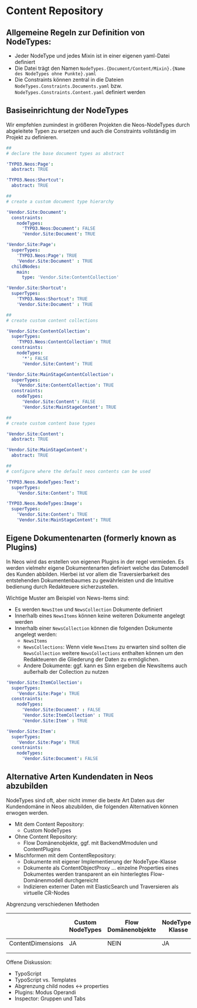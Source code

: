 # Content Repository

## Allgemeine Regeln zur Definition von NodeTypes:

* Jeder NodeType und jedes Mixin ist in einer eigenen yaml-Datei definiert
* Die Datei trägt den Namen `NodeTypes.{Document/Content/Mixin}.{Name des NodeTypes ohne Punkte}.yaml`
* Die Constraints können zentral in die Dateien  `NodeTypes.Constraints.Documents.yaml` bzw.
  `NodeTypes.Constraints.Content.yaml` definiert werden

## Basiseinrichtung der NodeTypes

Wir empfehlen zumindest in größeren Projekten die Neos-NodeTypes durch abgeleitete Typen zu ersetzen und auch die
Constraints vollständig im Projekt zu definieren.

```yaml
##
# declare the base document types as abstract

'TYPO3.Neos:Page':
  abstract: TRUE

'TYPO3.Neos:Shortcut':
  abstract: TRUE

##
# create a custom document type hierarchy

'Vendor.Site:Document':
  constraints:
    nodeTypes:
      'TYPO3.Neos:Document': FALSE
      'Vendor.Site:Document': TRUE

'Vendor.Site:Page':
  superTypes:
    'TYPO3.Neos:Page': TRUE
    'Vendor.Site:Document' : TRUE
  childNodes:
    main:
      type: 'Vendor.Site:ContentCollection'

'Vendor.Site:Shortcut':
  superTypes:
    'TYPO3.Neos:Shortcut': TRUE
    'Vendor.Site:Document' : TRUE

##
# create custom content collections

'Vendor.Site:ContentCollection':
  superTypes:
    'TYPO3.Neos:ContentCollection': TRUE
  constraints:
    nodeTypes:
      '*': FALSE
      'Vendor.Site:Content': TRUE

'Vendor.Site:MainStageContentCollection':
  superTypes:
    'Vendor.Site:ContentCollection': TRUE
  constraints:
    nodeTypes:
      'Vendor.Site:Content': FALSE
      'Vendor.Site:MainStageContent': TRUE

##
# create custom content base types

'Vendor.Site:Content':
  abstract: TRUE

'Vendor.Site:MainStageContent':
  abstract: TRUE

##
# configure where the default neos contents can be used

'TYPO3.Neos.NodeTypes:Text':
  superTypes:
    'Vendor.Site:Content': TRUE

'TYPO3.Neos.NodeTypes:Image':
  superTypes:
    'Vendor.Site:Content': TRUE
    'Vendor.Site:MainStageContent': TRUE
```

## Eigene Dokumentenarten (formerly known as Plugins)

In Neos wird das erstellen von eigenen Plugins in der regel vermieden. Es werden vielmehr eigene Dokumentenarten
definiert welche das Datemodell des Kunden abbilden. Hierbei ist vor allem die Traversierbarkeit des entstehenden
Dokumentenbaumes zu gewährleisten und die Intuitive bedienung durch Redakteuere sicherzustellen.

Wichtige Muster am Beispiel von News-Items sind:

* Es werden `NewsItem` und `NewsCollection` Dokumente definiert
* Innerhalb eines `NewsItems` können keine weiteren Dokumente angelegt werden
* Innerhalb einer `NewsCollection` können die folgenden Dokumente angelegt werden:
  * `NewsItems`
  * `NewsCollections`: Wenn viele `NewsItems` zu erwarten sind sollten die `NewsCollection` weitere `NewsCollections` enthalten
    können um den Redakteueren die Gliederung der Daten zu ermöglichen.
  * Andere Dokumente: ggf. kann es Sinn ergeben die NewsItems auch außerhalb der Collection zu nutzen

```yaml
'Vendor.Site:ItemCollection':
  superTypes:
    'Vendor.Site:Page': TRUE
  constraints:
    nodeTypes:
      'Vendor.Site:Document' : FALSE
      'Vendor.Site:ItemCollection' : TRUE
      'Vendor.Site:Item' : TRUE

'Vendor.Site:Item':
  superTypes:
    'Vendor.Site:Page': TRUE
  constraints:
    nodeTypes:
      'Vendor.Site:Document': FALSE
```

## Alternative Arten Kundendaten in Neos abzubilden

NodeTypes sind oft, aber nicht immer die beste Art Daten aus der Kundendomäne in Neos abzubilden, die folgenden
Alternativen können erwogen werden.

* Mit dem Content Repository:
  * Custom NodeTypes
* Ohne Content Repository:
  * Flow Domänenobjekte, ggf. mit BackendMmodulen und ContentPlugins
* Mischformen mit dem ContentRepository:
  * Dokumente mit eigener Implementierung der NodeType-Klasse
  * Dokumente als ContentObjectProxy ... einzelne Properties eines Dokumentes werden transparent an ein hinterlegtes
    Flow-Domänenmodell durchgereicht
  * Indizieren externer Daten mit ElasticSearch und Traversieren als virtuelle CR-Nodes

Abgrenzung verschiedenen Methoden

|                   | Custom NodeTypes | Flow Domänenobjekte | NodeType-Klasse | ContentObjectProxy | ElasticSearch virtuelle Nodes |
| ----------------- | ---------------- | ------------------- | --------------- | ------------------ | ------------------------------|
| ContentDimensions |     JA           | NEIN                | JA              | TEILWEISE          | TEILWEISE                     |
|                   |                  |                     |                 |                    |                               |
|                   |                  |                     |                 |                    |                               |



Offene Diskussion:
  * TypoScript
  * TypoScript vs. Templates
  * Abgrenzung child nodes <-> properties
  * Plugins: Modus Operandi
  * Inspector: Gruppen und Tabs